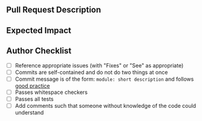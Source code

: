 ## Pull Request Description

<!--
By submitting a PR, you are confirming that you have read and agree to
the terms in the Yaksa contributor license agreement
(https://github.com/pmodels/yaksa/wiki/Yaksa-Contributor-License-Agreement).
-->

<!--
Insert description of the work in this merge request (above this comment),
particularly focused on _why_ the work is necessary, not _what_ you did.
-->

<!-- AUTHOR: After creating this merge request, check off each of the following items as you complete them. -->

## Expected Impact

## Author Checklist
* [ ] Reference appropriate issues (with "Fixes" or "See" as appropriate)
* [ ] Commits are self-contained and do not do two things at once
* [ ] Commit message is of the form: `module: short description` and follows [good practice](https://chris.beams.io/posts/git-commit/)
* [ ] Passes whitespace checkers
* [ ] Passes all tests
* [ ] Add comments such that someone without knowledge of the code could understand
